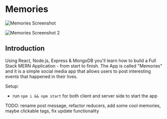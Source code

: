 # Memories

![Memories Screenshot](https://user-images.githubusercontent.com/59787083/130007411-d109c1b8-07ac-4bf9-94aa-54348efc707e.png)

![Memories Screenshot 2](https://user-images.githubusercontent.com/59787083/130007553-7dcde01e-ca0a-49ea-a196-3f88c480485d.png)


## Introduction


Using React, Node.js, Express & MongoDB you'll learn how to build a Full Stack MERN Application - from start to finish. The App is called "Memories" and it is a simple social media app that allows users to post interesting events that happened in their lives.

Setup:
- run ```npm i && npm start``` for both client and server side to start the app

TODO: rename post message, refactor reducers, add some cool memories, maybe clickable tags, fix update functionality
